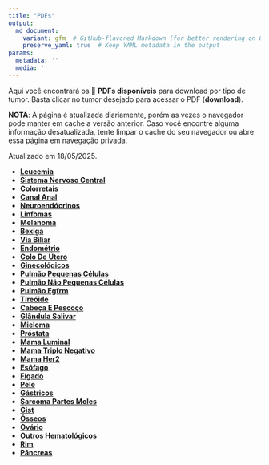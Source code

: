 ```yaml
---
title: "PDFs"
output: 
  md_document:
    variant: gfm  # GitHub-flavored Markdown (for better rendering on GitHub)
    preserve_yaml: true  # Keep YAML metadata in the output
params:
  metadata: ''
  media: ''
---
```


<script async src="https://scripts.simpleanalyticscdn.com/latest.js"></script>

Aqui você encontrará os 📝 **PDFs disponíveis** para download por tipo
de tumor. Basta clicar no tumor desejado para acessar o PDF
(**download**).

**NOTA**: A página é atualizada diariamente, porém as vezes o navegador
pode manter em cache a versão anterior. Caso você encontre alguma
informação desatualizada, tente limpar o cache do seu navegador ou abre
essa página em navegação privada.

Atualizado em 18/05/2025.

- [**Leucemia**](https://coeoralmeds-e768.restdb.io/media/68296eb6f63b8048001b5897?download=true)
- [**Sistema Nervoso
  Central**](https://coeoralmeds-e768.restdb.io/media/68296eb7f63b8048001b589a?download=true)
- [**Colorretais**](https://coeoralmeds-e768.restdb.io/media/68296eb9f63b8048001b589f?download=true)
- [**Canal
  Anal**](https://coeoralmeds-e768.restdb.io/media/68296ebaf63b8048001b58a1?download=true)
- [**Neuroendócrinos**](https://coeoralmeds-e768.restdb.io/media/68296ebbf63b8048001b58a3?download=true)
- [**Linfomas**](https://coeoralmeds-e768.restdb.io/media/68296ebcf63b8048001b58a5?download=true)
- [**Melanoma**](https://coeoralmeds-e768.restdb.io/media/68296ebdf63b8048001b58a7?download=true)
- [**Bexiga**](https://coeoralmeds-e768.restdb.io/media/68296ebef63b8048001b58a9?download=true)
- [**Via
  Biliar**](https://coeoralmeds-e768.restdb.io/media/68296ebff63b8048001b58ab?download=true)
- [**Endométrio**](https://coeoralmeds-e768.restdb.io/media/68296ec0f63b8048001b58ad?download=true)
- [**Colo De
  Útero**](https://coeoralmeds-e768.restdb.io/media/68296ec2f63b8048001b58af?download=true)
- [**Ginecológicos**](https://coeoralmeds-e768.restdb.io/media/68296ec3f63b8048001b58b1?download=true)
- [**Pulmão Pequenas
  Células**](https://coeoralmeds-e768.restdb.io/media/68296ec4f63b8048001b58b3?download=true)
- [**Pulmão Não Pequenas
  Células**](https://coeoralmeds-e768.restdb.io/media/68296ec5f63b8048001b58b5?download=true)
- [**Pulmão
  Egfrm**](https://coeoralmeds-e768.restdb.io/media/68296ec6f63b8048001b58b7?download=true)
- [**Tireóide**](https://coeoralmeds-e768.restdb.io/media/68296ec8f63b8048001b58bb?download=true)
- [**Cabeça E
  Pescoço**](https://coeoralmeds-e768.restdb.io/media/68296ec9f63b8048001b58bd?download=true)
- [**Glândula
  Salivar**](https://coeoralmeds-e768.restdb.io/media/68296ecaf63b8048001b58bf?download=true)
- [**Mieloma**](https://coeoralmeds-e768.restdb.io/media/68296ecbf63b8048001b58c1?download=true)
- [**Próstata**](https://coeoralmeds-e768.restdb.io/media/68296eccf63b8048001b58c3?download=true)
- [**Mama
  Luminal**](https://coeoralmeds-e768.restdb.io/media/68296ecef63b8048001b58c7?download=true)
- [**Mama Triplo
  Negativo**](https://coeoralmeds-e768.restdb.io/media/68296ecff63b8048001b58c9?download=true)
- [**Mama
  Her2**](https://coeoralmeds-e768.restdb.io/media/68296ed0f63b8048001b58cb?download=true)
- [**Esôfago**](https://coeoralmeds-e768.restdb.io/media/68296ed2f63b8048001b58cd?download=true)
- [**Fígado**](https://coeoralmeds-e768.restdb.io/media/68296ed3f63b8048001b58cf?download=true)
- [**Pele**](https://coeoralmeds-e768.restdb.io/media/68296ed4f63b8048001b58d2?download=true)
- [**Gástricos**](https://coeoralmeds-e768.restdb.io/media/68296ed5f63b8048001b58d4?download=true)
- [**Sarcoma Partes
  Moles**](https://coeoralmeds-e768.restdb.io/media/68296ed7f63b8048001b58d5?download=true)
- [**Gist**](https://coeoralmeds-e768.restdb.io/media/68296ed8f63b8048001b58d7?download=true)
- [**Ósseos**](https://coeoralmeds-e768.restdb.io/media/68296ed9f63b8048001b58d9?download=true)
- [**Ovário**](https://coeoralmeds-e768.restdb.io/media/68296edaf63b8048001b58db?download=true)
- [**Outros
  Hematológicos**](https://coeoralmeds-e768.restdb.io/media/68296edbf63b8048001b58dd?download=true)
- [**Rim**](https://coeoralmeds-e768.restdb.io/media/68296edcf63b8048001b58df?download=true)
- [**Pâncreas**](https://coeoralmeds-e768.restdb.io/media/68296eddf63b8048001b58e1?download=true)
